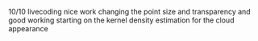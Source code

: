 10/10 livecoding
nice work changing the point size and transparency and good working starting on the kernel density estimation for the cloud appearance
